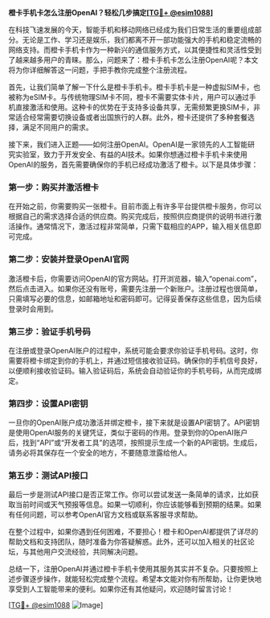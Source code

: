 **橙卡手机卡怎么注册OpenAI？轻松几步搞定[[TG💪+ @esim1088](https://t.me/s/esim1088)]**

在科技飞速发展的今天，智能手机和移动网络已经成为我们日常生活的重要组成部分。无论是工作、学习还是娱乐，我们都离不开一部功能强大的手机和稳定流畅的网络支持。而橙卡手机卡作为一种新兴的通信服务方式，以其便捷性和灵活性受到了越来越多用户的青睐。那么，问题来了：橙卡手机卡怎么注册OpenAI呢？本文将为你详细解答这一问题，手把手教你完成整个注册流程。

首先，让我们简单了解一下什么是橙卡手机卡。橙卡手机卡是一种虚拟SIM卡，也被称为eSIM卡。与传统物理SIM卡不同，橙卡不需要实体卡片，用户可以通过手机直接激活和使用。这种卡的优势在于支持多设备共享，无需频繁更换SIM卡，非常适合经常需要切换设备或者出国旅行的人群。此外，橙卡还提供了多种套餐选择，满足不同用户的需求。

接下来，我们进入正题——如何注册OpenAI。OpenAI是一家领先的人工智能研究实验室，致力于开发安全、有益的AI技术。如果你想通过橙卡手机卡来使用OpenAI的服务，首先需要确保你的手机已经成功激活了橙卡。以下是具体步骤：

### 第一步：购买并激活橙卡

在开始之前，你需要购买一张橙卡。目前市面上有许多平台提供橙卡服务，你可以根据自己的需求选择合适的供应商。购买完成后，按照供应商提供的说明书进行激活操作。通常情况下，激活过程非常简单，只需下载相应的APP，输入相关信息即可完成。

### 第二步：安装并登录OpenAI官网

激活橙卡后，你需要访问OpenAI的官方网站。打开浏览器，输入“openai.com”，然后点击进入。如果你还没有账号，需要先注册一个新账户。注册过程也很简单，只需填写必要的信息，如邮箱地址和密码即可。记得妥善保存这些信息，因为后续登录时会用到。

### 第三步：验证手机号码

在注册或登录OpenAI账户的过程中，系统可能会要求你验证手机号码。这时，你需要将橙卡绑定到你的手机上，并通过短信接收验证码。确保你的手机信号良好，以便顺利接收验证码。输入验证码后，系统会自动验证你的手机号码，从而完成绑定。

### 第四步：设置API密钥

一旦你的OpenAI账户成功激活并绑定橙卡，接下来就是设置API密钥了。API密钥是使用OpenAI服务的关键凭证，类似于密码的作用。登录到你的OpenAI账户后，找到“API”或“开发者工具”的选项，按照提示生成一个新的API密钥。生成后，请务必将其保存在一个安全的地方，不要随意泄露给他人。

### 第五步：测试API接口

最后一步是测试API接口是否正常工作。你可以尝试发送一条简单的请求，比如获取当前时间或天气预报等信息。如果一切顺利，你应该能够看到预期的结果。如果有任何问题，可以参考OpenAI官方文档或联系客服寻求帮助。

在整个过程中，如果你遇到任何困难，不要担心！橙卡和OpenAI都提供了详尽的帮助文档和支持团队，随时准备为你答疑解惑。此外，还可以加入相关的社区论坛，与其他用户交流经验，共同解决问题。

总结一下，注册OpenAI并通过橙卡手机卡使用其服务其实并不复杂。只要按照上述步骤逐步操作，就能轻松完成整个流程。希望本文能对你有所帮助，让你更快地享受到人工智能带来的便利。如果你还有其他疑问，欢迎随时留言讨论！

[[TG💪+ @esim1088](https://t.me/s/esim1088) ![Image](https://i.postimg.cc/4NQfJmqS/Snipaste-2025-05-13-00-14-12.png)]